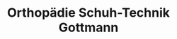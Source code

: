 ---
title: "Orthopädie Schuh-Technik Gottmann"
url: /fuerstenfeldbruck/orthopaedie-schuh-technik-gottmann/
shop: Schuhe
---